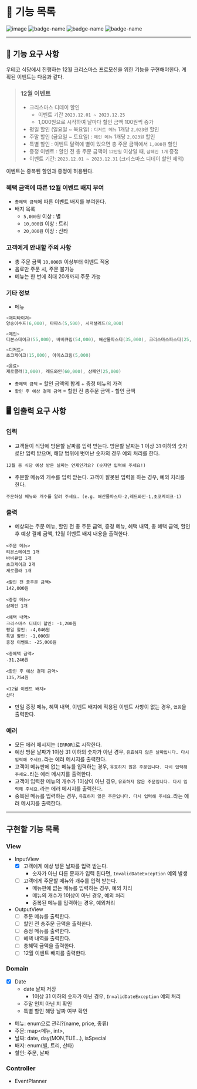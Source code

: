 # 📄 기능 목록
![image](https://story.baemin.com/wp-content/uploads/2023/10/%EB%B0%B0%EB%AF%BC%EB%8B%A4%EC%9B%80_1920x710.png)
![badge-name](https://img.shields.io/badge/woowacouase-precourse-blue.svg) ![badge-name](https://img.shields.io/badge/Java-christmas-red.svg) ![badge-name](https://img.shields.io/badge/week-4-green.svg)

---

## 🚀 기능 요구 사항
우테코 식당에서 진행하는 12월 크리스마스 프로모션을 위한 기능을 구현해야한다. 계획된 이벤트는 다음과 같다.
> ### 12월 이벤트
> - 크리스마스 디데이 할인
>   - 이벤트 기간 `2023.12.01 ~ 2023.12.25`
>   - 1,000원으로 시작하여 날마다 할인 금액 100원씩 증가
> - 평일 할인 (일요일 ~ 목요일) : `디저트 메뉴` 1개당 `2,023원` 할인
> - 주말 할인 (금요일 ~ 토요일) : `메인 메뉴` 1개당 `2,023원` 할인
> - 특별 할인 : 이벤트 달력에 별이 있으면 총 주문 금액에서 `1,000원` 할인
> - 증정 이벤트 : 할인 전 총 주문 금액이 `12만원` 이상일 때, `샴페인 1개` 증정
> - 이벤트 기간: `2023.12.01 ~ 2023.12.31` (크리스마스 디데이 할인 제외)

이벤트는 중복된 할인과 증정이 허용된다.

### 혜택 금액에 따른 12월 이벤트 배지 부여
- `총혜택 금액`에 따른 이벤트 배지를 부여한다.  
- 배지 목록
  - `5,000원` 이상 : 별
  - `10,000원` 이상 : 트리
  - `20,000원` 이상 : 산타

### 고객에게 안내할 주의 사항
- 총 주문 금액 `10,000원` 이상부터 이벤트 적용
- 음료만 주문 시, 주문 불가능
- 메뉴는 한 번에 최대 20개까지 주문 가능

### 기타 정보
- 메뉴
```java
<애피타이저>
양송이수프(6,000), 타파스(5,500), 시저샐러드(8,000)

<메인>
티본스테이크(55,000), 바비큐립(54,000), 해산물파스타(35,000), 크리스마스파스타(25,000)

<디저트>
초코케이크(15,000), 아이스크림(5,000)

<음료>
제로콜라(3,000), 레드와인(60,000), 샴페인(25,000)
```
- `총혜택 금액` = 할인 금액의 합계 + 증정 메뉴의 가격 
- `할인 후 예상 결제 금액` = 할인 전 총주문 금액 - 할인 금액

## 🖥️ 입출력 요구 사항
### 입력
- 고객들이 식당에 방문할 날짜를 입력 받는다. 방문할 날짜는 1 이상 31 이하의 숫자로만 입력 받으며, 해당 범위에 벗어난 숫자의 경우 예외 처리를 한다. 
```
12월 중 식당 예상 방문 날짜는 언제인가요? (숫자만 입력해 주세요!)
```
- 주문할 메뉴와 개수를 입력 받는다. 고객이 잘못된 입력을 하는 경우, 예외 처리를 한다.
```
주문하실 메뉴와 개수를 알려 주세요. (e.g. 해산물파스타-2,레드와인-1,초코케이크-1)
```

### 출력
- 예상되는 주문 메뉴, 할인 전 총 주문 금액, 증정 메뉴, 혜택 내역, 총 혜택 금액, 할인 후 예상 결제 금액, 12월 이벤트 배지 내용을 출력한다.
```
<주문 메뉴>
티본스테이크 1개
바비큐립 1개
초코케이크 2개
제로콜라 1개
 
<할인 전 총주문 금액>
142,000원
 
<증정 메뉴>
샴페인 1개
 
<혜택 내역>
크리스마스 디데이 할인: -1,200원
평일 할인: -4,046원
특별 할인: -1,000원
증정 이벤트: -25,000원
 
<총혜택 금액>
-31,246원
 
<할인 후 예상 결제 금액>
135,754원
 
<12월 이벤트 배지>
산타
```
- 만일 증정 메뉴, 혜택 내역, 이벤트 배지에 적용된 이벤트 사항이 없는 경우, `없음`을 출력한다.

### 에러
- 모든 에러 메시지는 `[ERROR]`로 시작한다.
- 예상 방문 날짜가 1이상 31 이하의 숫자가 아닌 경우, `유효하지 않은 날짜입니다. 다시 입력해 주세요.`라는 에러 메시지를 출력한다.
- 고객이 메뉴판에 없는 메뉴를 입력하는 경우, `유효하지 않은 주문입니다. 다시 입력해 주세요.`라는 에러 메시지를 출력한다.
- 고객이 입력한 메뉴의 개수가 1이상이 아닌 경우, `유효하지 않은 주문입니다. 다시 입력해 주세요.`라는 에러 메시지를 출력한다.
- 중복된 메뉴를 입력하는 경우, `유효하지 않은 주문입니다. 다시 입력해 주세요.`라는 에러 메시지를 출력한다.


---
## 구현할 기능 목록
### View
- InputView
  - [x] 고객에게 예상 방문 날짜를 입력 받는다.
    - 숫자가 아닌 다른 문자가 입력 된다면, `InvalidDateException` 예외 발생
  - [ ] 고객에게 주문할 메뉴와 개수를 입력 받는다.
    - 메뉴판에 없는 메뉴를 입력하는 경우, 예외 처리
    - 메뉴의 개수가 1이상이 아닌 경우, 예외 처리
    - 중복된 메뉴를 입력하는 경우, 예외처리
- OutputView
  - [ ] 주문 메뉴를 출력한다.
  - [ ] 할인 전 총주문 금액을 출력한다.
  - [ ] 증정 메뉴를 출력한다.
  - [ ] 혜택 내역을 출력한다.
  - [ ] 총혜택 금액을 출력한다.
  - [ ] 12월 이벤트 배지를 출력한다.

### Domain
- [x] Date
  - date 날짜 저장
    - 1이상 31 이하의 숫자가 아닌 경우, `InvalidDateException` 예외 처리
  - 주말 인지 아닌 지 확인
  - 특별 할인 해당 날짜 여부 확인
- 메뉴: enum으로 관리?(name, price, 종류)
- 주문: map<메뉴, int>,  
- 날짜: date, day(MON,TUE...), isSpecial
- 배지: enum(별, 트리, 산타)
- 할인: 주문, 날짜

### Controller
- EventPlanner